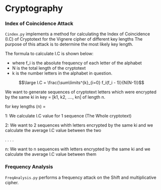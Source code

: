 # Cryptography



### Index of Coincidence Attack

`Cindex.py` implements a method for calculating the Index of Coincidence (I.C) of Cryptotext for the Vignere cipher of different key lengths
The purpose of this attack is to determine the most likely key length.

The formula to calculate I.C is shown below:

- where f_i is the absolute frequency of each letter of the alphabet
- N is the total length of the cryptotext
- k is the number letters in the alphabet in question.

$$\large I.C = \frac{\sum\limits^{k}_{i=0} f_i(f_i - 1)}{N(N-1)}$$

We want to generate sequences of cryptotext letters which were encrypted by the same ki in key = [k1, k2, ...., kn] of length n.

for key lengths (n) = 

1: We calculate I.C value for 1 sequence (The Whole cryptotext)

2: We want to 2 sequences whith letters encrypted by the same ki and we calculate the average I.C value between the two

.
.
.
.

n: We want to n sequences with letters encrypted by the same ki and we calculate the average I.C value between them

### Frequency Analysis

`FreqAnalysis.py` performs a frequency attack on the Shift and multiplicative cipher.



